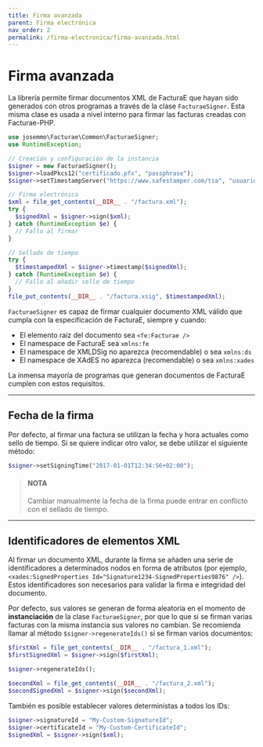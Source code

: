 ```yaml
---
title: Firma avanzada
parent: Firma electrónica
nav_order: 2
permalink: /firma-electronica/firma-avanzada.html
---
```


# Firma avanzada
La librería permite firmar documentos XML de FacturaE que hayan sido generados con otros programas a través de la clase `FacturaeSigner`. Esta misma clase es usada a nivel interno para firmar las facturas creadas con Facturae-PHP.

```php
use josemmo\Facturae\Common\FacturaeSigner;
use RuntimeException;

// Creación y configuración de la instancia
$signer = new FacturaeSigner();
$signer->loadPkcs12("certificado.pfx", "passphrase");
$signer->setTimestampServer("https://www.safestamper.com/tsa", "usuario", "contraseña");

// Firma electrónica
$xml = file_get_contents(__DIR__ . "/factura.xml");
try {
  $signedXml = $signer->sign($xml);
} catch (RuntimeException $e) {
  // Fallo al firmar
}

// Sellado de tiempo
try {
  $timestampedXml = $signer->timestamp($signedXml);
} catch (RuntimeException $e) {
  // Fallo al añadir sello de tiempo
}
file_put_contents(__DIR__ . "/factura.xsig", $timestampedXml);
```

`FacturaeSigner` es capaz de firmar cualquier documento XML válido que cumpla con la especificación de FacturaE, siempre y cuando:

- El elemento raíz del documento sea `<fe:Facturae />`
- El namespace de FacturaE sea `xmlns:fe`
- El namespace de XMLDSig no aparezca (recomendable) o sea `xmlns:ds`
- El namespace de XAdES no aparezca (recomendable) o sea `xmlns:xades`

La inmensa mayoría de programas que generan documentos de FacturaE cumplen con estos requisitos.

---

## Fecha de la firma
Por defecto, al firmar una factura se utilizan la fecha y hora actuales como sello de tiempo. Si se quiere indicar otro valor, se debe utilizar el siguiente método:
```php
$signer->setSigningTime("2017-01-01T12:34:56+02:00");
```

> #### NOTA
> Cambiar manualmente la fecha de la firma puede entrar en conflicto con el sellado de tiempo.

---

## Identificadores de elementos XML
Al firmar un documento XML, durante la firma se añaden una serie de identificadores a determinados nodos en forma de atributos (por ejemplo, `<xades:SignedProperties Id="Signature1234-SignedProperties9876" />`).
Estos identificadores son necesarios para validar la firma e integridad del documento.

Por defecto, sus valores se generan de forma aleatoria en el momento de **instanciación** de la clase `FacturaeSigner`, por que lo que si se firman varias facturas con la misma instancia sus valores no cambian.
Se recomienda llamar al método `$signer->regenerateIds()` si se firman varios documentos:

```php
$firstXml = file_get_contents(__DIR__ . "/factura_1.xml");
$firstSignedXml = $signer->sign($firstXml);

$signer->regenerateIds();

$secondXml = file_get_contents(__DIR__ . "/factura_2.xml");
$secondSignedXml = $signer->sign($secondXml);
```

También es posible establecer valores deterministas a todos los IDs:

```php
$signer->signatureId = "My-Custom-SignatureId";
$signer->certificateId = "My-Custom-CertificateId";
$signedXml = $signer->sign($xml);
```
